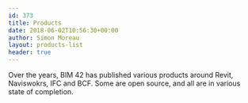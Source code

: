 ```yaml
---
id: 373
title: Products
date: 2018-06-02T10:56:30+00:00
author: Simon Moreau
layout: products-list
header: true
---
```

Over the years, BIM 42 has published various products around Revit, Naviswokrs, IFC and BCF. Some are open source, and all are in various state of completion.
